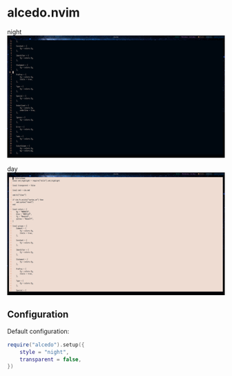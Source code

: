 # alcedo.nvim
night
![night](./images/night.png)

day
![day](./images/day.png)

## Configuration
Default configuration:
```lua
require("alcedo").setup({
    style = "night",
    transparent = false,
})
```

